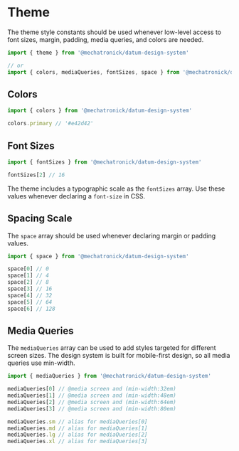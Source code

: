 # Theme

The theme style constants should be used whenever low-level access to font
sizes, margin, padding, media queries, and colors are needed.

```js
import { theme } from '@mechatronick/datum-design-system'

// or
import { colors, mediaQueries, fontSizes, space } from '@mechatronick/datum-design-system'
```

## Colors

```js
import { colors } from '@mechatronick/datum-design-system'

colors.primary // '#e42d42'
```

## Font Sizes

```js
import { fontSizes } from '@mechatronick/datum-design-system'

fontSizes[2] // 16
```

The theme includes a typographic scale as the `fontSizes` array.
Use these values whenever declaring a `font-size` in CSS.

## Spacing Scale

The `space` array should be used whenever declaring margin or padding values.

```js
import { space } from '@mechatronick/datum-design-system'

space[0] // 0
space[1] // 4
space[2] // 8
space[3] // 16
space[4] // 32
space[5] // 64
space[6] // 128
```

## Media Queries

The `mediaQueries` array can be used to add styles targeted for different
screen sizes. The design system is built for mobile-first design, so all media
queries use min-width.

```js
import { mediaQueries } from '@mechatronick/datum-design-system'

mediaQueries[0] // @media screen and (min-width:32em)
mediaQueries[1] // @media screen and (min-width:48em)
mediaQueries[2] // @media screen and (min-width:64em)
mediaQueries[3] // @media screen and (min-width:80em)

mediaQueries.sm // alias for mediaQueries[0]
mediaQueries.md // alias for mediaQueries[1]
mediaQueries.lg // alias for mediaQueries[2]
mediaQueries.xl // alias for mediaQueries[3]
```
